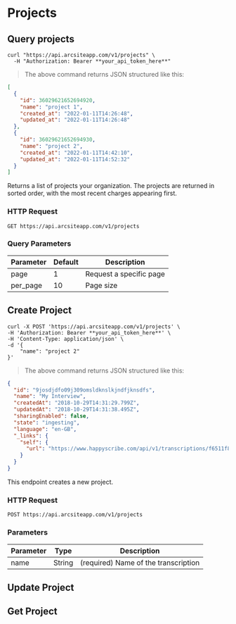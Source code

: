 # Projects

## Query projects

```shell
curl "https://api.arcsiteapp.com/v1/projects" \
  -H "Authorization: Bearer **your_api_token_here**"
```

> The above command returns JSON structured like this:

```json
[
  {
    "id": 36029621652694920,
    "name": "project 1",
    "created_at": "2022-01-11T14:26:48",
    "updated_at": "2022-01-11T14:26:48"
  },
  {
    "id": 36029621652694930,
    "name": "project 2",
    "created_at": "2022-01-11T14:42:10",
    "updated_at": "2022-01-11T14:52:32"
  }
]
```

Returns a list of projects your organization. The projects are returned in sorted order, with the most recent charges appearing first.

### HTTP Request

`GET https://api.arcsiteapp.com/v1/projects`

### Query Parameters

| Parameter | Default | Description             |
| --------- | ------- | ----------------------- |
| page      | 1       | Request a specific page |
| per_page  | 10      | Page size               |

## Create Project

```shell
curl -X POST 'https://api.arcsiteapp.com/v1/projects' \
-H 'Authorization: Bearer **your_api_token_here**' \
-H 'Content-Type: application/json' \
-d '{
    "name": "project 2"
}'
```

> The above command returns JSON structured like this:

```json
{
  "id": "9josdjdfo09j309omsldknslkjndfjknsdfs",
  "name": "My Interview",
  "createdAt": "2018-10-29T14:31:29.799Z",
  "updatedAt": "2018-10-29T14:31:38.495Z",
  "sharingEnabled": false,
  "state": "ingesting",
  "language": "en-GB",
  "_links": {
    "self": {
      "url": "https://www.happyscribe.com/api/v1/transcriptions/f6511f81s5611daede28dc85f25a796ae7996d11"
    }
  }
}
```

This endpoint creates a new project.

### HTTP Request

`POST https://api.arcsiteapp.com/v1/projects`

### Parameters

| Parameter | Type   | Description                          |
| --------- | ------ | ------------------------------------ |
| name      | String | (required) Name of the transcription |

## Update Project

## Get Project
